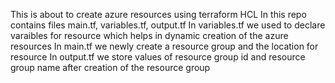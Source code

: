 This is about to create azure resources using terraform HCL
In this repo contains files main.tf, variables.tf, output.tf
In variables.tf we used to declare varaibles for resource which helps in dynamic creation of the azure resources
In main.tf we newly create a resource group and the location for resource 
In output.tf we store values  of resource group id and resource group name after creation of the resource group
